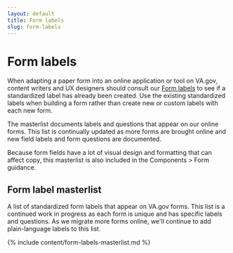 ```yaml
---
layout: default
title: Form labels
slug: form-labels
---
```


# Form labels

When adapting a paper form into an online application or tool on VA.gov, content writers and UX designers should consult our [Form labels](#form-label-masterlist) to see if a standardized label has already been created. Use the existing standardized labels when building a form rather than create new or custom labels with each new form.

The masterlist documents labels and questions that appear on our online forms. This list is continually updated as more forms are brought online and new field labels and form questions are documented.

Because form fields have a lot of visual design and formatting that can affect copy, this masterlist is also included in the Components > Form guidance.

## Form label masterlist

A list of standardized form labels that appear on VA.gov forms. This list is a continued work in progress as each form is unique and has specific labels and questions. As we migrate more forms online, we'll continue to add plain-language labels to this list.

{% include content/form-labels-masterlist.md %}